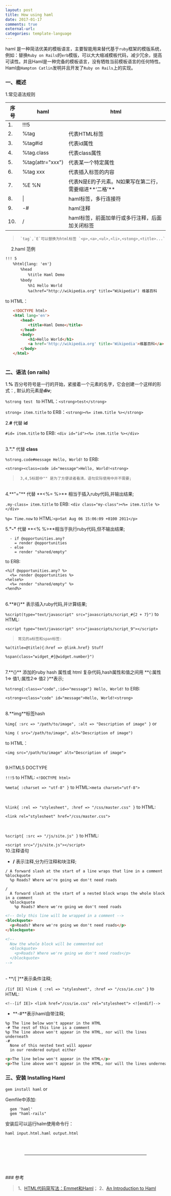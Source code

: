 ```yaml
---
layout: post
title: How using haml
date: 2017-01-17
comments: true
external-url:
categories: template-language
---
```



haml 是一种简洁优美的模板语言，主要智能用来替代基于`ruby`框架的模版系统，例如：替换`Ruby on Rails`的`erb`模版，可以大大缩减模板代码，减少冗余，提高可读性。并且Haml是一种完备的模板语言，没有牺牲当前模板语言的任何特性。Haml由`Hampton Catlin`发明并且开发了`Ruby on Rails`上的实现。

### 一、概述

1.常见语法规则

| 序号 | haml | html |
|----|------|------|
| 1. | !!!5 | <!DOCTYPE html> |
| 2. | %tag | 代表HTML标签 |
| 3. | %tag#id | 代表id属性 |
| 4. | %tag.class | 代表class属性 |
| 5. | %tag(attr="xxx") | 代表某一个特定属性 |
| 6. | %tag xxx | 代表插入标签的内容 |
| 7. | %E %N | 代表N是E的子元素。N如果写在第二行，需要缩进**‘二格’** |
| 8. | \| | haml标签，多行连接符 |
| 9. | -# | haml注释 |
| 10. | \/ | haml标签，前面加单行或多行注释，后面加关闭标签 |

>      `tag`,`E`可以替换为html标签 `<p>,<a>,<ul>,<li>,<stong>,<title>...`

　
2.haml 范例

```haml
!!! 5
　　%html{lang: 'en'}
　　　　%head
　　　　　　%title Haml Demo
　　　　%body
　　　　　　%h1 Hello World
　　　　　　%a(href="http://wikipedia.org" title="Wikipedia") 维基百科
```
to HTML：

```html
　　<!DOCTYPE html>
　　<html lang='en'>
　　　　<head>
　　　　　　<title>Haml Demo</title>
　　　　</head>
　　　　<body>
　　　　　　<h1>Hello World</h1>
　　　　　　<a href='http://wikipedia.org' title='Wikipedia'>维基百科</a>
　　　　</body>
　　</html>
　　
```
### 二、语法 (on rails)
1.**%** 百分号符号是一行的开始，紧接着一个元素的名字，它会创建一个这样的形式：**<element></element>**,  默认的元素是**div**;

`%strong test `   to HTML：`<strong>test</strong>`

 `strong= item.title`    to ERB：`<strong><%= item.title %></strong>`
<br>
  
2.**#** 代替 **id**

`#id= item.title`         to ERB:    `<div id="id"><%= item.title %></div>`  
<br>

3.**"."** 代替 **class**

`%strong.code#message Hello, World!`  to ERB: 

 `<strong><class=code id="message">Hello, World!<strong>`

 >      3,4,5标题中"" 是为了方便读者看清，语句实际使用中并不需要;

<br>
4.**"="** 代替 **<%= %>** 相当于插入ruby代码,并输出结果;

`.my-class= item.title`     to ERB: `<div class="my-class"><%= item.title %></div>`
<br>

`%p= Time.now` to HTML:`<p>Sat Aug 06 15:06:09 +0100 2011</p>`
<br>

5.**"-"** 代替 **<%  %>**相当于执行ruby代码,但不输出结果;

```
  - if @opportunities.any?
    = render @opportunities
  - else
    = render "shared/empty"
```
to ERB:

```
<%if @opportunities.any? %>
  <%= render @opportunities %>
<%else%>
  <%= render "shared/empty" %>
<%end%>
```
<br>
6.**#{}** 表示插入ruby代码,并计算结果;

`%script(type="text/javascript" src="javascripts/script_#{2 + 7}")` to HTML:

`<script type="text/javascript" src="javascripts/script_9"></script>`


>     常见的a标签和span标签:

```
%a(title=@title){:href => @link.href} Stuff

%span(class="widget_#{@widget.number}")
```
<br>
7.**{}** 添加的ruby hash 属性或 html 复杂代码,hash属性和值之间用 **{:属性1=> 值1,:属性2=> 值2 }**表示;

`%strong{:class=>"code",:id=>"message"} Hello, World!` to ERB: 

`<strong><class="code" id="message">Hello, World!<strong>` 

<br>
8.**img**标签hash

`%img{ :src => "/path/to/image", :alt => "Description of image" }` or

`%img ( src="/path/to/image", alt="Description of image")`

to HTML：

`<img src="/path/to/image" alt="Description of image">`

<br>
9.HTML5 DOCTYPE


`!!!5`  to HTML: `<!DOCTYPE html>`


`%meta{ :charset => "utf-8" }` to HTML:`<meta charset="utf-8"> `

<br>

`%link{ :rel => "stylesheet", :href => "/css/master.css" }` to HTML:

`<link rel="stylesheet" href="/css/master.css">`

<br>

`%script{ :src => "/js/site.js" }` to HTML:

`<script src="/js/site.js"></script>`
<br>
10.注释语句

- **/** 表示注释,分为行注释和块注释;

```
/ A forward slash at the start of a line wraps that line in a comment  
%blockquote  
  %p Roads? Where we're going we don't need roads
  
/  
  A forward slash at the start of a nested block wraps the whole block in a comment  
  %blockquote  
    %p Roads? Where we're going we don't need roads
```

```html
<!-- Only this line will be wrapped in a comment --> 
<blockquote> 
  <p>Roads? Where we're going we don't need roads</p> 
</blockquote> 

<!-- 
  Now the whole block will be commented out 
  <blockquote> 
    <p>Roads? Where we're going we don't need roads</p> 
  </blockquote> 
-->
```
<br>
- **/[ ]**表示条件注释;

`/[if IE] %link { :rel => "stylesheet", :href => "/css/ie.css" }` to HTML:

`<!--[if IE]> <link href="/css/ie.css" rel="stylesheet"> <![endif]-->`
<br>
- **-#**表示haml自带注释;

```
%p The line below won't appear in the HTML 
-# The rest of this line is a comment 
%p The line above won't appear in the HTML, nor will the lines underneath 
-# 
  None of this nested text will appear 
  in our rendered output either
```


```html
<p>The line below won't appear in the HTML</p> 
<p>The line above won't appear in the HTML, nor will the lines underneath</p>
```

### 三、安装 Installing Haml

`gem install haml` or

Gemfile中添加: 
```
  gem 'haml'
  gem "haml-rails"
```

安装后可以运行halm使用命令行：

`haml input.html.haml output.html`



<hr style="margin: 60px">
### 参考

>1、[HTML代码简写法：Emmet和Haml](http://www.ruanyifeng.com/blog/2013/06/emmet_and_haml.html)；
 2、[An Introduction to Haml](https://www.sitepoint.com/an-introduction-to-haml/)


